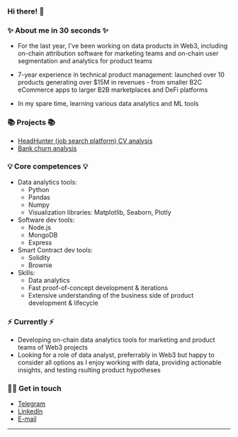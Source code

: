 ### Hi there! 👋

### ✨ About me in 30 seconds ✨

- For the last year, I've been working on data products in Web3, including on-chain attribution software for marketing teams and on-chain user segmentation and analytics for product teams

- 7-year experience in technical product management: launched over 10 products generating over $15M in revenues - from smaller B2C eCommerce apps to larger B2B marketplaces and DeFi platforms

- In my spare time, learning various data analytics and ML tools

### 📚 Projects 📚

- [HeadHunter (job search platform) CV analysis](https://github.com/GetterGit/HeadHunter-CV-analysis)
- [Bank churn analysis](https://github.com/GetterGit/Bank-churn-analysis)

### 💡 Core competences 💡

- Data analytics tools:
  - Python
  - Pandas
  - Numpy
  - Visualization libraries: Matplotlib, Seaborn, Plotly
- Software dev tools:
  - Node.js
  - MongoDB
  - Express
- Smart Contract dev tools:
  - Solidity
  - Brownie
- Skills:
  - Data analytics
  - Fast proof-of-concept development & iterations
  - Extensive understanding of the business side of product development & lifecycle

### ⚡️ Currently ⚡️

- Developing on-chain data analytics tools for marketing and product teams of Web3 projects
- Looking for a role of data analyst, preferrably in Web3 but happy to consider all options as I enjoy working with data, providing actionable insights, and testing rsulting product hypotheses

### 🙌🏻 Get in touch

- [Telegram](t.me/valerii_anufriev)
- [LinkedIn](https://www.linkedin.com/in/valeriyanufriev/)
- [E-mail](anufriev.valeriy.m@gmail.com)

---
